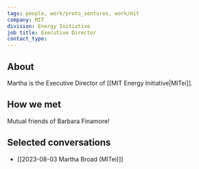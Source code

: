 ```yaml
---
tags: people, work/proto_ventures, work/mit
company: MIT
division: Energy Initiative
job title: Executive Director
contact_type: 
---
```

## About
Martha is the Executive Director of [[MIT Energy Initiative|MITei]]. 
## How we met
Mutual friends of Barbara Finamore!
## Selected conversations
- [[2023-08-03 Martha Broad (MITei)]]